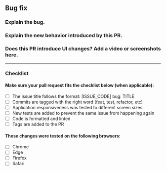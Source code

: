 ## Bug fix

### Explain the bug.

### Explain the new behavior introduced by this PR.

### Does this PR introduce UI changes? Add a video or screenshots here.

<hr />

### Checklist

#### Make sure your pull request fits the checklist below (when applicable):

- [ ] The issue title follows the format: [ISSUE_CODE] bug: TITLE
- [ ] Commits are tagged with the right word (feat, test, refactor, etc)
- [ ] Application responsiveness was tested to different screen sizes
- [ ] New tests are added to prevent the same issue from happening again
- [ ] Code is formatted and linted
- [ ] Tags are added to the PR

#### These changes were tested on the following browsers:
- [ ] Chrome
- [ ] Edge
- [ ] Firefox
- [ ] Safari
